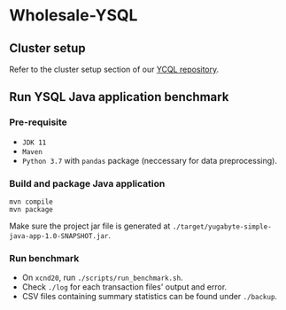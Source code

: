 # Wholesale-YSQL

## Cluster setup
Refer to the cluster setup section of our [YCQL repository](https://github.com/CS4224-CCGWX/Wholesale-YCQL).

## Run YSQL Java application benchmark
### Pre-requisite
- `JDK 11`
- `Maven`
- `Python 3.7` with `pandas` package (neccessary for data preprocessing).

### Build and package Java application
```
mvn compile
mvn package
```
Make sure the project jar file is generated at `./target/yugabyte-simple-java-app-1.0-SNAPSHOT.jar`.

### Run benchmark
- On `xcnd20`, run `./scripts/run_benchmark.sh`.
- Check `./log` for each transaction files' output and error.
- CSV files containing summary statistics can be found under `./backup`.
